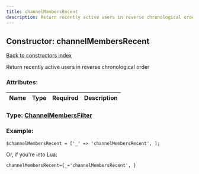 ```yaml
---
title: channelMembersRecent
description: Return recently active users in reverse chronological order
---
```

## Constructor: channelMembersRecent  
[Back to constructors index](index.md)



Return recently active users in reverse chronological order

### Attributes:

| Name     |    Type       | Required | Description |
|----------|:-------------:|:--------:|------------:|



### Type: [ChannelMembersFilter](../types/ChannelMembersFilter.md)


### Example:

```
$channelMembersRecent = ['_' => 'channelMembersRecent', ];
```  

Or, if you're into Lua:  


```
channelMembersRecent={_='channelMembersRecent', }

```


